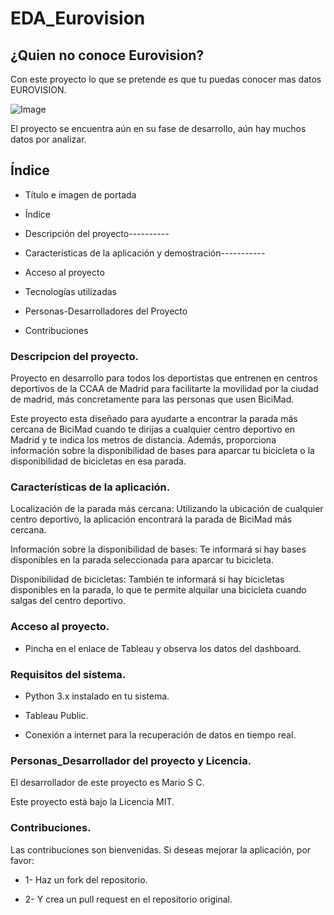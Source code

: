 # EDA_Eurovision

## ¿Quien no conoce Eurovision?

Con este proyecto lo que se pretende es que tu puedas conocer mas datos EUROVISION.

![Image](img/Eurovision_Song_Contest_logo.jpg)

El proyecto se encuentra aún en su fase de desarrollo, aún hay muchos datos por analizar.

## Índice

* Título e imagen de portada

* Índice

* Descripción del proyecto----------

* Características de la aplicación y demostración-----------

* Acceso al proyecto

* Tecnologías utilizadas

* Personas-Desarrolladores del Proyecto

* Contribuciones

### Descripcion del proyecto.

Proyecto en desarrollo para todos los deportistas que entrenen en centros deportivos de la CCAA de Madrid para facilitarte la movilidad por la ciudad de madrid, más concretamente para las personas que usen BiciMad. 

Este proyecto esta diseñado para ayudarte a encontrar la parada más cercana de BiciMad cuando te dirijas a cualquier centro deportivo en Madrid y te indica los metros de distancia. Además, proporciona información sobre la disponibilidad de bases para aparcar tu bicicleta o la disponibilidad de bicicletas en esa parada.

### Características de la aplicación.

Localización de la parada más cercana: Utilizando la ubicación de cualquier centro deportivo, la aplicación encontrará la parada de BiciMad más cercana.

Información sobre la disponibilidad de bases: Te informará si hay bases disponibles en la parada seleccionada para aparcar tu bicicleta.

Disponibilidad de bicicletas: También te informará si hay bicicletas disponibles en la parada, lo que te permite alquilar una bicicleta cuando salgas del centro deportivo.

### Acceso al proyecto.

* Pincha en el enlace de Tableau y observa los datos del dashboard.

### Requisitos del sistema.

* Python 3.x instalado en tu sistema.

* Tableau Public.

* Conexión a internet para la recuperación de datos en tiempo real.

### Personas_Desarrollador del proyecto y Licencia.

El desarrollador de este proyecto es Mario S C.

Este proyecto está bajo la Licencia MIT.

### Contribuciones.

Las contribuciones son bienvenidas. Si deseas mejorar la aplicación, por favor:

* 1- Haz un fork del repositorio.

* 2- Y crea un pull request en el repositorio original.


